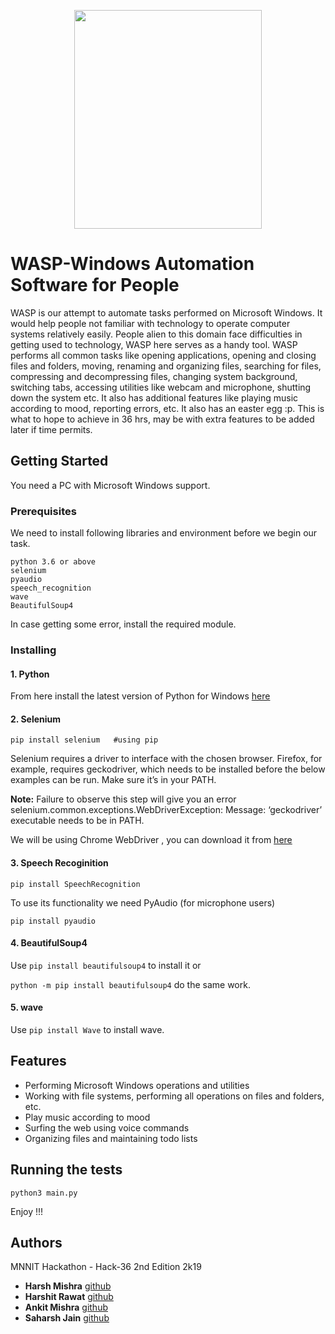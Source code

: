 <p align="center"> 
<img src="https://media.giphy.com/media/WxDtfLtRRUZyw/giphy.gif" width="300" height="350">
</p>


# WASP-Windows Automation Software for People
WASP is our attempt to automate tasks performed on Microsoft Windows. It would help people not familiar with technology to operate computer systems relatively easily. People alien to this domain face difficulties in getting used to technology, WASP here serves as a handy tool. WASP performs all common tasks like opening applications, opening and closing files and folders, moving, renaming and organizing files, searching for files, compressing and decompressing files, changing system background, switching tabs, accessing utilities like webcam and microphone, shutting down the system etc. It also has additional features like playing music according to mood, reporting errors, etc. It also has an easter egg :p. This is what to hope to achieve in 36 hrs, may be with extra features to be added later if time permits.  

## Getting Started

You need a PC with Microsoft Windows support.

### Prerequisites

We need to install following libraries and environment before we begin our task.
```
python 3.6 or above
selenium
pyaudio
speech_recognition
wave
BeautifulSoup4
```
In case getting some error, install the required module.

### Installing 

#### 1. Python
  From here install the latest version of Python for Windows [here](https://www.python.org/downloads/)
  
#### 2. Selenium 
```pip install selenium   #using pip```

Selenium requires a driver to interface with the chosen browser. Firefox, for example, requires geckodriver, which needs to be installed before the below examples can be run. Make sure it’s in your PATH.

**Note:** Failure to observe this step will give you an error selenium.common.exceptions.WebDriverException: Message: ‘geckodriver’ executable needs to be in PATH.

We will be using Chrome WebDriver , you can download it from [here](https://sites.google.com/a/chromium.org/chromedriver/downloads)

#### 3. Speech Recoginition

  ```pip install SpeechRecognition```
  
To use its functionality we need PyAudio (for microphone users)

  ```pip install pyaudio```

#### 4. BeautifulSoup4

  Use ```pip install beautifulsoup4``` to install it or 
   
  ```python -m pip install beautifulsoup4``` do the same work.

#### 5. wave

  Use ```pip install Wave``` to install wave.
  
 ## Features 
 
 * Performing Microsoft Windows operations and utilities
 * Working with file systems, performing all operations on files and folders, etc.
 * Play music according to mood 
 * Surfing the web using voice commands
 * Organizing files and maintaining todo lists 
 
 ## Running the tests
 
  ```python3 main.py```
  
 Enjoy !!!
 
 ## Authors
 
 MNNIT Hackathon - Hack-36 2nd Edition 2k19
 * **Harsh Mishra** [github](https://github.com/Jarvis-8035)
 * **Harshit Rawat** [github](https://github.com/harshitr612)
 * **Ankit Mishra** [github](https://github.com/cef1998)
 * **Saharsh Jain** [github](https://github.com/SAHARSH123)
 



